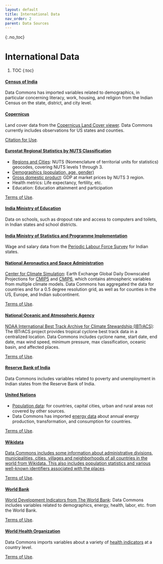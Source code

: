 ```yaml
---
layout: default
title: International Data
nav_order: 2
parent: Data Sources
---
```


{:.no_toc}
# International Data

1. TOC
{:toc}

#### [Census of India](https://censusindia.gov.in/)
Data Commons has imported variables related to demographics, in particular concerning literacy, work, housing, and religion from the Indian Census on the state, district, and city level.

#### [Copernicus](https://www.copernicus.eu/en)
Land cover data from the [Copernicus Land Cover viewer](https://lcviewer.vito.be/2015). Data Commons currently includes observations for US states and counties.

[Citation for Use](https://lcviewer.vito.be/about).

#### [Eurostat Regional Statistics by NUTS Classification](https://ec.europa.eu/eurostat/)
* [Regions and Cities](https://ec.europa.eu/eurostat/web/regions-and-cities): NUTS (Nomenclature of territorial units for statistics) geocodes, covering NUTS levels 1 through 3.
* [Demographics (population, age, gender)](https://ec.europa.eu/eurostat/web/population-demography)
* [Gross domestic product](https://appsso.eurostat.ec.europa.eu/nui/show.do?dataset=nama_10r_3gdp&lang=en): GDP at market prices by NUTS 3 region.
* Health metrics: Life expectancy, fertility, etc.
* Education: Education attainment and participation

[Terms of Use](https://ec.europa.eu/eurostat/about/policies/copyright).

#### [India Ministry of Education](https://dashboard.udiseplus.gov.in/#/home)
Data on schools, such as dropout rate and access to computers and toilets, in Indian states and school districts.

#### [India Ministry of Statistics and Programme Implementation](https://mospi.gov.in/)
Wage and salary data from the [Periodic Labour Force Survey](https://mospi.gov.in/web/plfs) for Indian states.

#### [National Aeronautics and Space Administration](https://www.nasa.gov/)
[Center for Climate Simulation](https://www.nccs.nasa.gov/): Earth Exchange Global Daily Downscaled Projections for [CMIP5](https://www.nccs.nasa.gov/services/data-collections/land-based-products/nex-gddp) and [CMIP6](https://www.nccs.nasa.gov/services/data-collections/land-based-products/nex-gddp-cmip6), which contains atmospheric variables from multiple climate models. Data Commons has aggregated the data for countries and for a 0.5 degree resolution grid, as well as for counties in the US, Europe, and Indian subcontinent.

[Terms of Use](https://www.nccs.nasa.gov/sites/default/files/NEX-GDDP-CMIP6-Tech_Note.pdf).

#### [National Oceanic and Atmospheric Agency](https://www.noaa.gov/)
[NOAA International Best Track Archive for Climate Stewardship (IBTrACS)](https://www.ncdc.noaa.gov/ibtracs/index.php?name=ib-v4-access): The IBTrACS project provides tropical cyclone best track data in a centralized location. Data Commons includes cyclone name, start date, end date, max wind speed, minimum pressure, max classification, oceanic basin, and affected places.

[Terms of Use](https://www.weather.gov/disclaimer).

#### [Reserve Bank of India](https://rbi.org.in/)
Data Commons includes variables related to poverty and unemployment in Indian states from the Reserve Bank of India.

#### [United Nations](https://www.un.org/)
* [Population data](http://data.un.org/): for countries, capital cities, urban and rural areas not covered by other sources.
* Data Commons has imported [energy data](https://unstats.un.org/unsd/energystats/data/) about annual energy production, transformation, and consumption for countries.

[Terms of Use](http://data.un.org/Host.aspx?Content=UNdataUse).

#### [Wikidata](https://www.wikidata.org/wiki/Wikidata:Main_Page)
[Data Commons includes some information about administrative divisions, municipalities, cities, villages and neighborhoods of all countries in the world from Wikidata. This also includes population statistics and various well-known identifiers associated with the places](https://www.wikidata.org/wiki/Wikidata:Main_Page).

[Terms of Use](https://creativecommons.org/publicdomain/zero/1.0/).

#### [World Bank](https://www.worldbank.org/en/home)
[World Development Indicators from The World Bank](https://datacatalog.worldbank.org/search/dataset/0037712): Data Commons includes variables related to demographics, energy, health, labor, etc. from the World Bank.

[Terms of Use](https://datacatalog.worldbank.org/public-licenses).

#### [World Health Organization](https://www.who.int/)
Data Commons imports variables about a variety of [health indicators](https://www.who.int/data/gho/data/indicators/indicators-index) at a country level.

[Terms of Use](https://www.who.int/about/policies/terms-of-use).
